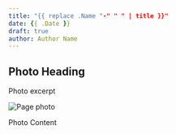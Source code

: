 ```yaml
---
title: "{{ replace .Name "-" " " | title }}"
date: {{ .Date }}
draft: true
author: Author Name
---
```


## Photo Heading

Photo excerpt

![Page photo](https://via.placeholder.com/500)

Photo Content
